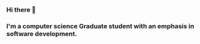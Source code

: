 ### Hi there 👋

### I'm a computer science Graduate student with an emphasis in software development.
